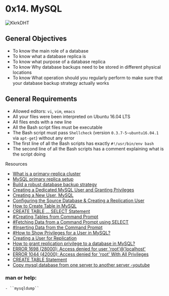 # 0x14. MySQL

![KkrkDHT](https://github.com/Omowunmijuin/alx-system_engineering-devops/assets/109985883/44a1b558-91f4-471b-81cc-34766ac4d50d)

## General Objectives
- To know the main role of a database
- To know what a database replica is
- To know what purpose of a database replica
- To know Why database backups need to be stored in different physical locations
- To know What operation should you regularly perform to make sure that your database backup strategy actually works

## General Requirements
- Allowed editors: ``vi``, ``vim``, ``emacs``
- All your files were been interpreted on Ubuntu 16.04 LTS
- All files ends with a new line
- All the Bash script files must be executable
- The Bash script must pass ``Shellcheck`` (version ``0.3.7-5~ubuntu16.04.1`` via ``apt-get``) without any error
- The first line of all the Bash scripts has exactly ``#!/usr/bin/env bash``
- The second line of all the Bash scripts has a comment explaining what is the script doing

Resources
- [What is a primary-replica cluster](https://www.digitalocean.com/community/tutorials/how-to-choose-a-redundancy-plan-to-ensure-high-availability#sql-replication)
- [MySQL primary replica setup](https://www.digitalocean.com/community/tutorials/how-to-set-up-replication-in-mysql)
- [Build a robust database backup strategy](https://www.databasejournal.com/ms-sql/developing-a-sql-server-backup-strategy/)
- [Creating a Dedicated MySQL User and Granting Privileges](https://www.digitalocean.com/community/tutorials/how-to-install-mysql-on-ubuntu-20-04)
- [Creating a New User, MySQL](https://www.digitalocean.com/community/tutorials/how-to-create-a-new-user-and-grant-permissions-in-mysql)
- [Configuring the Source Database & Creating a Replication User](https://www.digitalocean.com/community/tutorials/how-to-set-up-replication-in-mysql)
- [How to Create Table in MySQL](https://www.guru99.com/how-to-create-a-database.html)
- [CREATE TABLE ... SELECT Statement](https://dev.mysql.com/doc/refman/8.0/en/create-table-select.html)
- [#Creating Tables from Command Prompt](https://www.tutorialspoint.com/mysql/mysql-create-tables.htm)
- [#Fetching Data from a Command Prompt using SELECT](https://www.tutorialspoint.com/mysql/mysql-select-query.htm)
- [#Inserting Data from the Command Prompt](https://www.tutorialspoint.com/mysql/mysql-insert-query.htm)
- [#How to Show Privileges for a User in MySQL?](https://phoenixnap.com/kb/mysql-show-user-privileges)
- [Creating a User for Replication](https://dev.mysql.com/doc/refman/8.0/en/replication-howto-repuser.html)
- [How to grant replication privilege to a database in MySQL?](https://www.tutorialspoint.com/how-to-grant-replication-privilege-to-a-database-in-mysql)
- [ERROR 1698 (28000): Access denied for user 'root'@'localhost'](https://stackoverflow.com/questions/39281594/error-1698-28000-access-denied-for-user-rootlocalhost)
- [ERROR 1044 (42000): Access denied for 'root' With All Privileges](https://stackoverflow.com/questions/21714869/error-1044-42000-access-denied-for-root-with-all-privileges)
- [CREATE TABLE Statement](https://dev.mysql.com/doc/refman/5.7/en/create-table.html)
- [Copy mysql database from one server to another server -youtube](https://www.youtube.com/watch?v=gjsdf-Pl7L8)

### man or help:
	- ``mysqldump``

